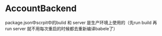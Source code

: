# AccountBackend

package.json中scrpit中的bulid 和 server 是生产环境上使用的（先run build 再run server 就不用每次重启的时候都去重新编译babele了）





